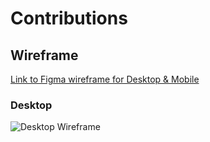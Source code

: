 # Contributions

## Wireframe

[Link to Figma wireframe for Desktop & Mobile](https://www.figma.com/community/file/1499509174681533912)

### Desktop

![Desktop Wireframe](https://github.com/user-attachments/assets/d91a390f-ba51-41dd-8f16-9c91864adfd3)

